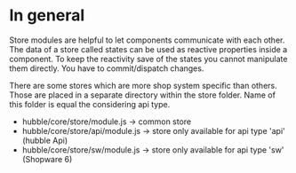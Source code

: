 # In general

Store modules are helpful to let components communicate with each other. The data of a store called states can be used as reactive
properties inside a component. To keep the reactivity save of the states you cannot manipulate them directly. 
You have to commit/dispatch changes.

There are some stores which are more shop system specific than others. Those are placed in a separate
directory within the store folder. Name of this folder is equal the considering api type. 

* hubble/core/store/module.js -> common store 
* hubble/core/store/api/module.js -> store only available for api type 'api' (hubble Api)
* hubble/core/store/sw/module.js -> store only available for api type 'sw' (Shopware 6)
